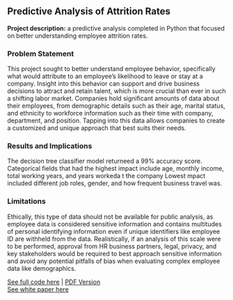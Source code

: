 ## Predictive Analysis of Attrition Rates

**Project description:** a predictive analysis completed in Python that focused on better understanding employee attrition rates. 

### Problem Statement

This project sought to better understand employee behavior, specifically what would attribute to an employee’s likelihood to leave or stay at a company. Insight into this behavior can support and drive business decisions to attract and retain talent, which is more crucial than ever in such a shifting labor market. Companies hold significant amounts of data about their employees, from demographic details such as their age, marital status, and ethnicity to workforce information such as their time with company, department, and position. Tapping into this data allows companies to create a customized and unique approach that best suits their needs.

### Results and Implications

The decision tree classifier model returneed a 99% accuracy score. Categorical fields that had the highest impact include age, monthly income, total working years, and years workeda t the company Lowest mpact included different job roles, gender, and how frequent business travel was.

### Limitations
Ethically, this type of data should not be available for public analysis, as employee data is considered sensitive information and contains multitudes of personal identifying information even if unique identifiers like employee ID are withheld from the data. Realistically, if an analysis of this scale were to be performed, approval from HR business partners, legal, privacy, and key stakeholders would be required to best approach sensitive information and avoid any potential pitfalls of bias when evaluating complex employee data like demographics.


[See full code here](https://github.com/aszimmer/aszimmer.github.io/blob/master/Project04/Project04.ipynb) | [PDF Version](https://github.com/aszimmer/aszimmer.github.io/blob/ab240fc76f7539312af2f975ca54f611f01fb945/Project04/Project04.pdf)    <br>
[See white paper here](https://github.com/aszimmer/aszimmer.github.io/blob/master/Project04/Project04-Paper.pdf)


